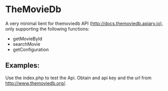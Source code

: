 TheMovieDb
====

A very minimal lient for themoviedb API (http://docs.themoviedb.apiary.io), only supporting the following functions:
 - getMovieById
 - searchMovie
 - getConfiguration

Examples:
---------

Use the index.php to test the Api. Obtain and api key and the url from http://www.themoviedb.org/.
